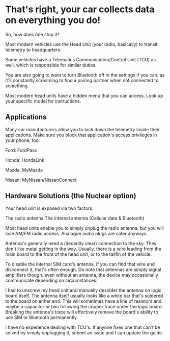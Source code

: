 # That's right, your car collects data on everything you do!

So, how does one stop it?

Most modern vehicles use the Head Unit (your radio, basically) to transit telemetry to headquarters.

Some vehicles have a Telematics Communication/Control Unit (TCU) as well, which is responsible for similar duties.

You are also going to want to turn Bluetooth off in the settings if you can, as it's constantly screaming to find a pairing partner when not connected to something.

Most modern head units have a hidden menu that you can access. Look up your specific model for instructions.

## Applications

Many car manufacturers allow you to lock down the telemetry inside their applications.
Make sure you block that application's access privileges in your phone, too.

Ford: FordPass

Honda: HondaLink

Mazda: MyMazda

Nissan: MyNissan/NissanConnect

## Hardware Solutions (the Nuclear option)

Your head unit is exposed via two factors:

The radio antenna
The internal antenna (Cellular data & Bluetooth)

Most head units enable you to simply unplug the radio antenna, but you will lose AM/FM radio access. Analogue audio plugs are safer anyways.

Antenna's generally need a (decently clear) connection to the sky. They don't like metal getting in the way.
Usually, there is a wire leading from the main board to the front of the head unit, or to the tailfin of the vehicle.

To disable the internal SIM card's antenna, if you can find that wire and disconnect it, that's often enough.
Do note that antennas are simply signal amplifiers though. even without an antenna, the device may occasionally communicate depending on circumstances.

I had to unscrew my head unit and manually desolder the antenna on logic board itself.
The antenna itself usually looks like a white bar that's soldered to the board on either end.
This will sometimes have a line of resistors and maybe a capacitor or two following the copper trace under the logic board.
Breaking the antenna's trace will effectively remove the board's ability to use SIM or Bluetooth permanently.

I have no experience dealing with TCU's. If anyone fixes one that can't be solved by simply unplugging it, submit an issue and I can update the guide.
